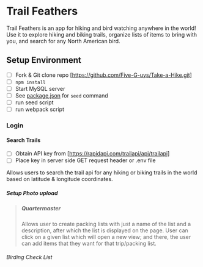 # Trail Feathers
Trail Feathers is an app for hiking and bird watching anywhere in the world! Use it to explore hiking and biking trails, organize lists of items
to bring with you, and search for any North American bird.

## Setup Environment
- [ ] Fork & Git clone repo [https://github.com/Five-G-uys/Take-a-Hike.git]
- [ ] `npm install`
- [ ] Start MySQL server
- [ ] See [package.json](./package.json) for `seed` command
- [ ] run seed script
- [ ] run webpack script

### Login

#### Search Trails
- [ ] Obtain API key from [https://rapidapi.com/trailapi/api/trailapi]
- [ ] Place key in server side GET request header or .env file

Allows users to search the trail api for any hiking or biking trails in the world based on latitude & longitude coordinates.
##### Setup Photo upload

> ##### Quartermaster
>
> Allows user to create packing lists with just a name of the list and a description, after which the list is displayed on the page.
> User can click on a given list which will open a new view; and there, the user can add items that they want for that trip/packing list.



###### Birding Check List
